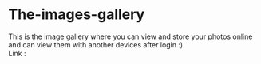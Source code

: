 # The-images-gallery
This is the image gallery where you can view and store your photos online and can view them with another devices after login :) <br>
Link :
